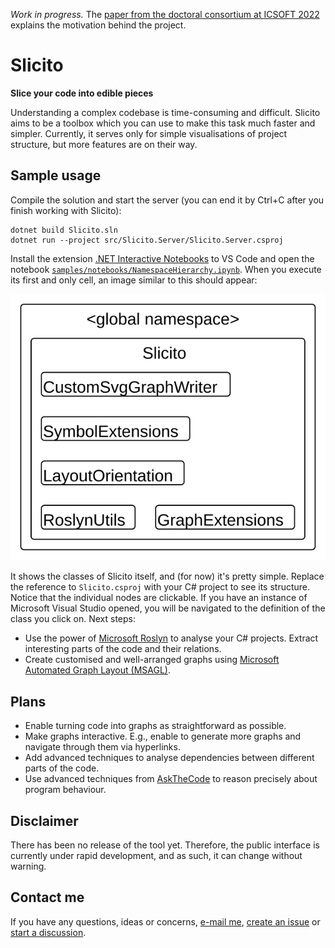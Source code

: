 _Work in progress._ The [paper from the doctoral consortium at ICSOFT 2022](docs/icsoft_dc_2022_paper.pdf) explains the motivation behind the project.

Slicito
=======

**Slice your code into edible pieces**

Understanding a complex codebase is time-consuming and difficult.
Slicito aims to be a toolbox which you can use to make this task much faster and simpler.
Currently, it serves only for simple visualisations of project structure, but more features are on their way.

Sample usage
------------

Compile the solution and start the server (you can end it by Ctrl+C after you finish working with Slicito):

```
dotnet build Slicito.sln
dotnet run --project src/Slicito.Server/Slicito.Server.csproj
```

Install the extension [.NET Interactive Notebooks](https://marketplace.visualstudio.com/items?itemName=ms-dotnettools.dotnet-interactive-vscode) to VS Code and open the notebook [`samples/notebooks/NamespaceHierarchy.ipynb`](samples/notebooks/NamespaceHierarchy.ipynb).
When you execute its first and only cell, an image similar to this should appear:

![Sample hierarchy of Slicito itself](docs/hierarchy_sample.svg)

It shows the classes of Slicito itself, and (for now) it's pretty simple.
Replace the reference to `Slicito.csproj` with your C# project to see its structure.
Notice that the individual nodes are clickable.
If you have an instance of Microsoft Visual Studio opened, you will be navigated to the definition of the class you click on.
Next steps:

* Use the power of [Microsoft Roslyn](https://github.com/dotnet/roslyn) to analyse your C# projects. Extract interesting parts of the code and their relations.
* Create customised and well-arranged graphs using [Microsoft Automated Graph Layout (MSAGL)](https://github.com/microsoft/automatic-graph-layout).

Plans
-----

* Enable turning code into graphs as straightforward as possible.
* Make graphs interactive. E.g., enable to generate more graphs and navigate through them via hyperlinks.
* Add advanced techniques to analyse dependencies between different parts of the code.
* Use advanced techniques from [AskTheCode](https://github.com/roberthusak/AskTheCode) to reason precisely about program behaviour.

Disclaimer
----------

There has been no release of the tool yet.
Therefore, the public interface is currently under rapid development, and as such, it can change without warning.

Contact me
----------

If you have any questions, ideas or concerns, [e-mail me](mailto:robert@husak.cloud), [create an issue](https://github.com/roberthusak/slicito/issues/new/choose) or [start a discussion](https://github.com/roberthusak/slicito/discussions/new).